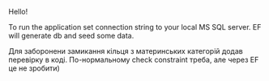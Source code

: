 Hello!

To run the application set connection string to your local MS SQL server. 
EF will generate db and seed some data.

Для заборонени замикання кільця з материнських категорій додав перевірку в коді. По-нормальному check constraint треба, але через EF це не зробити) 
